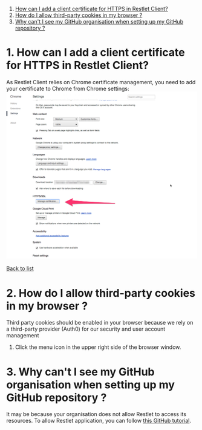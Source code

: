 <a class="anchor" name="list"></a>

1. [How can I add a client certificate for HTTPS in Restlet Client?](#01 "How can I add a client certificate for HTTPS in Restlet Client?")
2. [How do I allow third-party cookies in my browser ?](#02 "How do I allow third-party cookies in my browser ?")
3. [Why can't I see my GitHub organisation when setting up my GitHub repository ?](#03 "Why can't I see my GitHub organisation when setting up my GitHub repository ?")


# <a class="anchor" name="01"></a>1. How can I add a client certificate for HTTPS in Restlet Client?

As Restlet Client relies on Chrome certificate management, you need to add your certificate to Chrome from Chrome settings:
![Chrome settings](images/chrome_settings.png "chrome settings")


[Back to list](#list "Back to list of frequently asked questions")

# <a class="anchor" name="02"></a>2. How do I allow third-party cookies in my browser ? 

Third party cookies should be enabled in your browser because we rely on a third-party provider (Auth0) for our security and user account management

1. Click the menu icon in the upper right side of the browser window.

# <a class="anchor" name="03"></a>3. Why can't I see my GitHub organisation when setting up my GitHub repository ? 

It may be because your organisation does not allow Restlet to access its resources. To allow Restlet application, you can follow [this GitHub tutorial](https://help.github.com/articles/approving-oauth-apps-for-your-organization/).